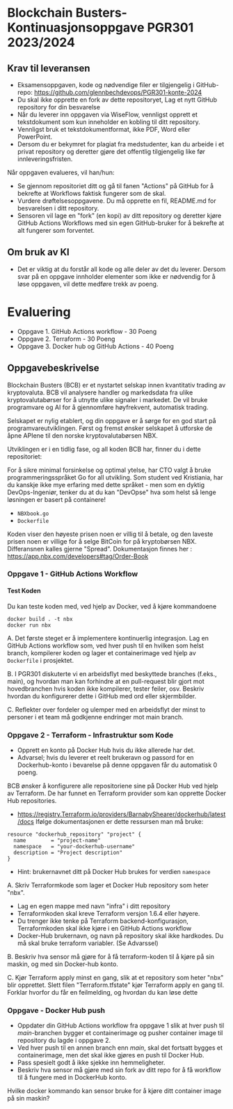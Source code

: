 # Blockchain Busters- Kontinuasjonsoppgave PGR301 2023/2024

## Krav til leveransen

* Eksamensoppgaven, kode og nødvendige filer er tilgjengelig i GitHub-repo: https://github.com/glennbechdevops/PGR301-konte-2024
* Du skal ikke opprette en fork av dette repositoryet, Lag et nytt GitHub repository for din besvarelse
* Når du leverer inn oppgaven via WiseFlow, vennligst opprett et tekstdokument som kun inneholder en kobling til ditt
  repository.
* Vennligst bruk et tekstdokumentformat, ikke PDF, Word eller PowerPoint.
* Dersom du er bekymret for plagiat fra medstudenter, kan du arbeide i et privat repository og deretter gjøre det
  offentlig tilgjengelig like før innleveringsfristen.

Når oppgaven evalueres, vil han/hun:

* Se gjennom repositoriet ditt og gå til fanen "Actions" på GitHub for å bekrefte at Workflows faktisk fungerer som de skal.
* Vurdere drøftelsesoppgavene. Du må opprette en fil, README.md for besvarelsen i ditt repository. 
* Sensoren vil lage en "fork" (en kopi) av ditt repository og deretter kjøre GitHub Actions Workflows med sin egen  GitHub-bruker for å bekrefte at alt fungerer som forventet.

## Om bruk av KI

* Det er viktig at du forstår all kode og alle deler av det du leverer. Dersom svar på en oppgave innholder elementer som ikke er nødvendig for å løse oppgaven, vil dette medføre trekk av poeng. 

# Evaluering

- Oppgave 1. GitHub Actions workflow - 30 Poeng
- Oppgave 2. Terraform  - 30 Poeng
- Oppgave 3. Docker hub og GitHub Actions  - 40 Poeng

## Oppgavebeskrivelse 

Blockchain Busters (BCB) er et nystartet selskap innen kvantitativ trading av kryptovaluta. BCB vil analysere handler og markedsdata fra ulike kryptovalutabørser for å utnytte ulike signaler i markedet. De vil bruke programvare og AI for å gjennomføre høyfrekvent, automatisk trading.

Selskapet er nylig etablert, og din oppgave er å sørge for en god start på programvareutviklingen. Først og fremst ønsker selskapet å utforske de åpne APIene til den norske kryptovalutabørsen NBX.

Utviklingen er i en tidlig fase, og all koden BCB har, finner du i dette repositoriet:

For å sikre minimal forsinkelse og optimal ytelse, har CTO valgt å bruke programmeringsspråket Go for all utvikling. Som student ved Kristiania, har du kanskje ikke mye erfaring med dette språket - men som en dyktig DevOps-Ingeniør, tenker du at du kan "DevOpse" hva som helst så lenge løsningen er basert på containere!


- `NBXbook.go`
- `Dockerfile`

Koden viser den høyeste prisen noen er villig til å betale, og den laveste prisen noen er villige for å selge
BitCoin for på kryptobørsen NBX. Differansnen kalles gjerne "Spread". Dokumentasjon finnes her : https://app.nbx.com/developers#tag/Order-Book

### Oppgave 1 - GitHub Actions Workflow

#### Test Koden

Du kan teste koden med, ved hjelp av Docker, ved å kjøre kommandoene 

```shell
docker build . -t nbx
docker run nbx
```

A. Det første steget er å implementere kontinuerlig integrasjon. Lag en GitHub Actions workflow som, ved hver push til en hvilken som helst branch, kompilerer koden og lager et containerimage ved hjelp av `Dockerfile` i prosjektet.

B. I PGR301 diskuterte vi en arbeidsflyt med beskyttede branches (f.eks., main), og hvordan man kan forhindre at en pull-request blir gjort mot hovedbranchen hvis koden ikke kompilerer, tester feiler, osv. Beskriv hvordan du konfigurerer dette i GitHub med ord eller skjermbilder.

C. Reflekter over fordeler og ulemper med en arbeidsflyt der minst to personer i et team må godkjenne endringer mot main branch.

### Oppgave 2 - Terraform - Infrastruktur som Kode

- Opprett en konto på Docker Hub hvis du ikke allerede har det.
- Advarsel; hvis du leverer et reelt brukeravn og passord for en Dockerhub-konto i bevarelse på denne oppgaven får du automatisk 0 poeng.
 
BCB ønsker å konfigurere alle repositoriene sine på Docker Hub ved hjelp av Terraform. De har funnet en Terraform provider som kan opprette Docker Hub repositories.
* https://registry.Terraform.io/providers/BarnabyShearer/dockerhub/latest/docs
  Ifølge dokumentasjonen er dette ressursen man må bruke:

```hcl
resource "dockerhub_repository" "project" {
  name        = "project-name"
  namespace   = "your-dockerhub-username"
  description = "Project description"
}
```
* Hint: brukernavnet ditt på Docker Hub brukes for verdien ```namespace```

A. Skriv Terraformkode som lager et Docker Hub repository som heter "nbx".
* Lag en egen mappe med navn "infra" i ditt repository
* Terraformkoden skal kreve Terraform versjon 1.6.4 eller høyere.
* Du trenger ikke tenke på Terraform backend-konfigurasjon, Terraformkoden skal ikke kjøre i en GitHub Actions workflow
* Docker-Hub brukernavn, og navn på repository skal ikke hardkodes. Du må skal bruke terraform variabler. (Se Advarssel)
  
B. Beskriv hva sensor må gjøre for å få terraform-koden til å kjøre på sin maskin, og med sin Docker-hub konto. 

C. Kjør Terraform apply minst en gang, slik at et repository som heter "nbx" blir opprettet. Slett filen "Terraform.tfstate" kjør Terraform apply en gang til. Forklar hvorfor du får en feilmelding, og hvordan du kan løse dette

### Oppgave - Docker Hub push

- Oppdater din GitHub Actions workflow fra oppgave 1 slik at hver push til *main*-branchen bygger et containerimage og pusher container image til repository du lagde i oppgave 2.  
- Ved hver push til en annen branch enn *main*, skal det fortsatt bygges et containerimage, men det skal ikke gjøres en push til Docker Hub.
- Pass spesielt godt å ikke sjekke inn hemmeligheter.
- Beskriv hva sensor må gjøre med sin fork av ditt repo for å få workflow til å fungere med in DockerHub konto.

Hvilke docker kommando kan sensor bruke for å kjøre ditt container image på sin maskin?
